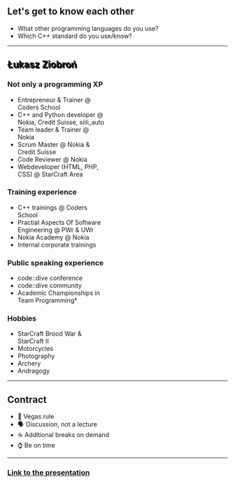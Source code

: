 ## Let's get to know each other

* What other programming languages do you use?
* Which C++ standard do you use/know?

___
<!-- .slide: data-background="../img/lukin.jpg" -->

<h2 style="text-shadow: 2px 2px black;">Łukasz Ziobroń</h2>
<div class="box fragment" style="width: 45%; left: 0; top: 100px;">

### Not only a programming XP

* Entrepreneur & Trainer @ Coders School
* C++ and Python developer @ Nokia, Credit Suisse, siili_auto
* Team leader & Trainer @ Nokia
* Scrum Master @ Nokia & Credit Suisse
* Code Reviewer @ Nokia
* Webdeveloper (HTML, PHP, CSS) @ StarCraft Area

</div>

<div class="box fragment" style="width: 45%; right: 0; top: 100px;">

### Training experience

* C++ trainings @ Coders School
* Practial Aspects Of Software Engineering @ PWr & UWr
* Nokia Academy @ Nokia
* Internal corporate trainings

</div>

<div class="box fragment" style="width: 45%; left: 0; top: 400px;">

### Public speaking experience

* code::dive conference
* code::dive community
* Academic Championships in Team Programming*

</div>

<div class="box fragment" style="width: 45%; right: 0; top: 400px;">

### Hobbies

* StarCraft Brood War & StarCraft II
* Motorcycles
* Photography
* Archery
* Andragogy

</div>

___

## Contract

<ul>
    <li class="fragment fade-in">🎰 Vegas rule</li>
    <li class="fragment fade-in">🗣 Discussion, not a lecture</li>
    <li class="fragment fade-in">☕️ Additional breaks on demand</li>
    <li class="fragment fade-in">⌚️ Be on time</li>
</ul>

___

### [Link to the presentation](https://github.com/coders-school/modern-cpp/raw/english/02-advanced-features/modern_cpp_advanced_features.pdf)
